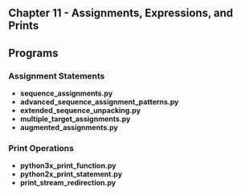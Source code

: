## Chapter 11 - Assignments, Expressions, and Prints

## Programs

### Assignment Statements
* **sequence_assignments.py**
* **advanced_sequence_assignment_patterns.py** 
* **extended_sequence_unpacking.py**
* **multiple_target_assignments.py**
* **augmented_assignments.py** 

### Print Operations
* **python3x_print_function.py**
* **python2x_print_statement.py** 
* **print_stream_redirection.py**

